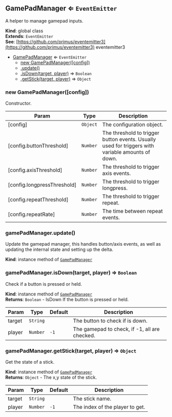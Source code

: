 <a name="GamePadManager"></a>

## GamePadManager ⇐ <code>EventEmitter</code>
A helper to manage gamepad inputs.

**Kind**: global class  
**Extends**: <code>EventEmitter</code>  
**See**: [https://github.com/primus/eventemitter3](https://github.com/primus/eventemitter3) eventemitter3  

* [GamePadManager](#GamePadManager) ⇐ <code>EventEmitter</code>
    * [new GamePadManager([config])](#new_GamePadManager_new)
    * [.update()](#GamePadManager+update)
    * [.isDown(target, player)](#GamePadManager+isDown) ⇒ <code>Boolean</code>
    * [.getStick(target, player)](#GamePadManager+getStick) ⇒ <code>Object</code>

<a name="new_GamePadManager_new"></a>

### new GamePadManager([config])
Constructor.


| Param | Type | Description |
| --- | --- | --- |
| [config] | <code>Object</code> | The configuration object. |
| [config.buttonThreshold] | <code>Number</code> | The threshold to trigger button events. Usually used for triggers with variable amounts of down. |
| [config.axisThreshold] | <code>Number</code> | The threshold to trigger axis events. |
| [config.longpressThreshold] | <code>Number</code> | The threshold to trigger longpress. |
| [config.repeatThreshold] | <code>Number</code> | The threshold to trigger repeat. |
| [config.repeatRate] | <code>Number</code> | The time between repeat events. |

<a name="GamePadManager+update"></a>

### gamePadManager.update()
Update the gamepad manager, this handles button/axis events,
as well as updating the internal state and setting up the delta.

**Kind**: instance method of [<code>GamePadManager</code>](#GamePadManager)  
<a name="GamePadManager+isDown"></a>

### gamePadManager.isDown(target, player) ⇒ <code>Boolean</code>
Check if a button is pressed or held.

**Kind**: instance method of [<code>GamePadManager</code>](#GamePadManager)  
**Returns**: <code>Boolean</code> - IsDown If the button is pressed or held.  

| Param | Type | Default | Description |
| --- | --- | --- | --- |
| target | <code>String</code> |  | The button to check if is down. |
| player | <code>Number</code> | <code>-1</code> | The gamepad to check, if -1, all are checked. |

<a name="GamePadManager+getStick"></a>

### gamePadManager.getStick(target, player) ⇒ <code>Object</code>
Get the state of a stick.

**Kind**: instance method of [<code>GamePadManager</code>](#GamePadManager)  
**Returns**: <code>Object</code> - The x,y state of the stick.  

| Param | Type | Default | Description |
| --- | --- | --- | --- |
| target | <code>String</code> |  | The stick name. |
| player | <code>Number</code> | <code>-1</code> | The index of the player to get. |

